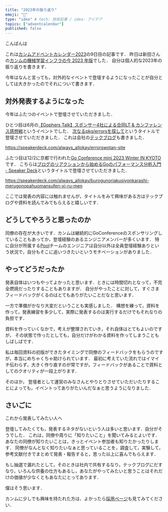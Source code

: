 ```yaml
---
title: "2023年の振り返り"
emoji: "🎈"
type: "idea" # tech: 技術記事 / idea: アイデア
topics: ["adventcalendar"]
published: false
---
```



こんばんは

これは[カンムアドベントカレンダー2023](https://adventar.org/calendars/8937)の9日目の記事です．
昨日は新田さんの[カンムの機械学習インフラの今 2023 年版](https://tech.kanmu.co.jp/entry/2023/12/08/000000)でした．
自分は個人的な2023年の振り返りを書きます．

今年はなんと言っても，対外的なイベントで登壇するようになったことが自分としては大きかったのでそれについて書きます．

## 対外発表するようになった

今年はふたつのイベントで登壇させていただきました．

ひとつ目は6月の[【Gophers Talk】スポンサー4社による合同LT & カンファレンス感想戦](https://mirrativ.connpass.com/event/282174/)というイベントでした．
[次なるpkg/errorsを探して](https://speakerdeck.com/always_allokay/errorswotan-site)というタイトルで登壇させていただきました．
これは会社の[テックブログ](https://tech.kanmu.co.jp/entry/2023/06/19/150000)も書きました．

https://speakerdeck.com/always_allokay/errorswotan-site

ふたつ目は12/2に京都で行われた[Go Conference mini 2023 Winter IN KYOTO](https://kyotogo.connpass.com/event/285351/)です．
こちらは[ブログのリアクションから始めるGoのパフォーマンス分析入門 - Speaker Deck](https://speakerdeck.com/always_allokay/burogunoriakusiyonkarashi-merugonopahuomansufen-xi-ru-men)というタイトルで登壇させていただきました．

https://speakerdeck.com/always_allokay/burogunoriakusiyonkarashi-merugonopahuomansufen-xi-ru-men

ここでは発表の内容には触れませんが，タイトルをみて興味がある方はテックブログや資料を読んでみてもらえると嬉しいです．


## どうしてやろうと思ったのか

同僚の存在が大きいです．カンムは継続的にGoConferenceのスポンサリングしていることもあってか，登壇経験のあるエンジニアメンバーが多くいます．
特に自分が所属する[Pool](https://pool-card.jp/)チームのエンジニアは自分以外は全員登壇経験ありという状況で，自分もそこに追いつきたいというモチベーションがありました．


## やってどうだったか

発表自体はいつもやってよかったと思います．ときには時間切れとなって，不完全燃焼だったりすることもありますが．
自分がやったことに対して，すぐさまフィードバックがくるのはとてもありがたいことだなと思います．

一方で準備がかなり大変だということも実感しました．
構想を練って，資料を作って，発表練習を多少して，実際に発表するのは実行するだけでもそれなりの負担です．

資料を作っていくなかで，考えが整理されていき，それ自体はとてもよいのですが， その状態で作ったとしても，自分だけがわかる資料を作ってしまうこともしばしばです．

私は毎回資料の初版ができたタイミングで同僚のフィードバックをもらうのですが，本当にめちゃくちゃ助けられています．
最初に考えていた流れではイマイチ伝わらず，大きく作り直すのが常ですが，フィードバックがあることで資料としてのクオリティが一段上がります．

そのほか， 登壇者として運営のみなさんとやりとりさせていただいたりすることによっても，イベントってありがたいんだなぁと思うようになりました．


## さいごに

これから発表してみたい人へ

登壇してみたくても，発表するネタがないという人は多いと思います．自分がそうでした．
これは，同僚や周りに「知りたいこと」を聞いてみるとよいです．
あなたの同僚が知りたいことは，きっとイベント参加者も知りたかったりします．
同僚がなんとなく知りたいなぁと思っていることを，調査して，実験して，参考文献付きでまとめて発表・報告すると，思った以上に喜んでもらえます．

もし抽選で漏れたとして，そのときは社内で共有するなり，テックブログにだすなり，いろんな供養の仕方もあるし，あなたがやってみたいと思うことはそれだけの価値が少なくともあなたにとってあります．

僕はそう思います．

カンムに少しでも興味を持たれた方は、よかったら[採用ページ](https://team.kanmu.co.jp/)も見てみてください．
